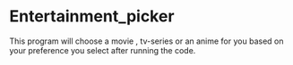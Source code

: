 # Entertainment_picker
 This program will choose a movie , tv-series or an anime for you based on your preference you select after running the code. 
